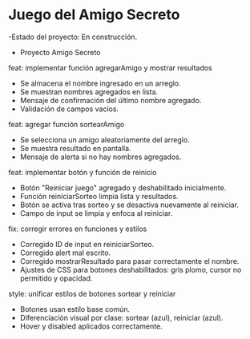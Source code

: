 <h1>Juego del Amigo Secreto</h1>

-Estado del proyecto: En construcción.

- Proyecto Amigo Secreto

feat: implementar función agregarAmigo y mostrar resultados
- Se almacena el nombre ingresado en un arreglo.
- Se muestran nombres agregados en lista.
- Mensaje de confirmación del último nombre agregado.
- Validación de campos vacíos.

feat: agregar función sortearAmigo
- Se selecciona un amigo aleatoriamente del arreglo.
- Se muestra resultado en pantalla.
- Mensaje de alerta si no hay nombres agregados.

feat: implementar botón y función de reinicio
- Botón "Reiniciar juego" agregado y deshabilitado inicialmente.
- Función reiniciarSorteo limpia lista y resultados.
- Botón se activa tras sorteo y se desactiva nuevamente al reiniciar.
- Campo de input se limpia y enfoca al reiniciar.

fix: corregir errores en funciones y estilos
- Corregido ID de input en reiniciarSorteo.
- Corregido alert mal escrito.
- Corregido mostrarResultado para pasar correctamente el nombre.
- Ajustes de CSS para botones deshabilitados: gris plomo, cursor no permitido y opacidad.

style: unificar estilos de botones sortear y reiniciar
- Botones usan estilo base común.
- Diferenciación visual por clase: sortear (azul), reiniciar (azul).
- Hover y disabled aplicados correctamente.
